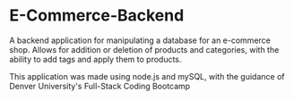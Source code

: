 # E-Commerce-Backend

A backend application for manipulating a database for an e-commerce shop. Allows for addition or deletion of products and categories, with the ability to add tags and apply them to products.



This application was made using node.js and mySQL, with the guidance of Denver University's Full-Stack Coding Bootcamp

